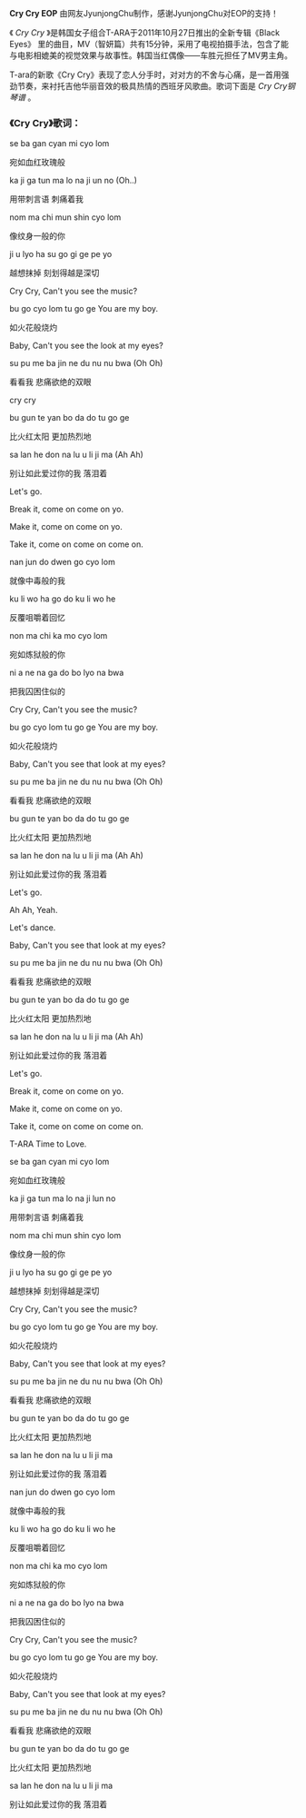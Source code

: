 

**Cry Cry EOP** 由网友JyunjongChu制作，感谢JyunjongChu对EOP的支持！

《 _Cry Cry_ 》是韩国女子组合T-ARA于2011年10月27日推出的全新专辑《Black Eyes》
里的曲目，MV（智妍篇）共有15分钟，采用了电视拍摄手法，包含了能与电影相媲美的视觉效果与故事性。韩国当红偶像——车胜元担任了MV男主角。

T-ara的新歌《Cry Cry》表现了恋人分手时，对对方的不舍与心痛，是一首用强劲节奏，来衬托吉他华丽音效的极具热情的西班牙风歌曲。歌词下面是 _Cry
Cry钢琴谱_ 。

### 《Cry Cry》歌词：

se ba gan cyan mi cyo lom

宛如血红玫瑰般

ka ji ga tun ma lo na ji un no (Oh..)

用带刺言语 刺痛着我

nom ma chi mun shin cyo lom

像纹身一般的你

ji u lyo ha su go gi ge pe yo

越想抹掉 刻划得越是深切

Cry Cry, Can't you see the music?

bu go cyo lom tu go ge You are my boy.

如火花般烧灼

Baby, Can't you see the look at my eyes?

su pu me ba jin ne du nu nu bwa (Oh Oh)

看看我 悲痛欲绝的双眼

cry cry

bu gun te yan bo da do tu go ge

比火红太阳 更加热烈地

sa lan he don na lu u li ji ma (Ah Ah)

别让如此爱过你的我 落泪着

Let's go.

Break it, come on come on yo.

Make it, come on come on yo.

Take it, come on come on come on.

nan jun do dwen go cyo lom

就像中毒般的我

ku li wo ha go do ku li wo he

反覆咀嚼着回忆

non ma chi ka mo cyo lom

宛如炼狱般的你

ni a ne na ga do bo lyo na bwa

把我囚困住似的

Cry Cry, Can't you see the music?

bu go cyo lom tu go ge You are my boy.

如火花般烧灼

Baby, Can't you see that look at my eyes?

su pu me ba jin ne du nu nu bwa (Oh Oh)

看看我 悲痛欲绝的双眼

bu gun te yan bo da do tu go ge

比火红太阳 更加热烈地

sa lan he don na lu u li ji ma (Ah Ah)

别让如此爱过你的我 落泪着

Let's go.

Ah Ah, Yeah.

Let's dance.

Baby, Can't you see that look at my eyes?

su pu me ba jin ne du nu nu bwa (Oh Oh)

看看我 悲痛欲绝的双眼

bu gun te yan bo da do tu go ge

比火红太阳 更加热烈地

sa lan he don na lu u li ji ma (Ah Ah)

别让如此爱过你的我 落泪着

Let's go.

Break it, come on come on yo.

Make it, come on come on yo.

Take it, come on come on come on.

T-ARA Time to Love.

se ba gan cyan mi cyo lom

宛如血红玫瑰般

ka ji ga tun ma lo na ji lun no

用带刺言语 刺痛着我

nom ma chi mun shin cyo lom

像纹身一般的你

ji u lyo ha su go gi ge pe yo

越想抹掉 刻划得越是深切

Cry Cry, Can't you see the music?

bu go cyo lom tu go ge You are my boy.

如火花般烧灼

Baby, Can't you see that look at my eyes?

su pu me ba jin ne du nu nu bwa (Oh Oh)

看看我 悲痛欲绝的双眼

bu gun te yan bo da do tu go ge

比火红太阳 更加热烈地

sa lan he don na lu u li ji ma

别让如此爱过你的我 落泪着

nan jun do dwen go cyo lom

就像中毒般的我

ku li wo ha go do ku li wo he

反覆咀嚼着回忆

non ma chi ka mo cyo lom

宛如炼狱般的你

ni a ne na ga do bo lyo na bwa

把我囚困住似的

Cry Cry, Can't you see the music?

bu go cyo lom tu go ge You are my boy.

如火花般烧灼

Baby, Can't you see that look at my eyes?

su pu me ba jin ne du nu nu bwa (Oh Oh)

看看我 悲痛欲绝的双眼

bu gun te yan bo da do tu go ge

比火红太阳 更加热烈地

sa lan he don na lu u li ji ma

别让如此爱过你的我 落泪着

